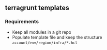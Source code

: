 ## terragrunt templates

### Requirements

- Keep all modules in a git repo
- Populate template file and keep the structure `account/env/region/infra/*.hcl`
